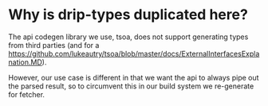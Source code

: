 # Why is drip-types duplicated here?

The api codegen library we use, tsoa, does not support generating types from third parties (and for a <https://github.com/lukeautry/tsoa/blob/master/docs/ExternalInterfacesExplanation.MD>).

However, our use case is different in that we want the api to always pipe out the parsed result, so to circumvent this in our build system we re-generate for fetcher.
